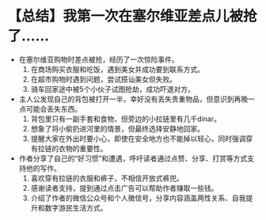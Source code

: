 # 【总结】我第一次在塞尔维亚差点儿被抢了……

-   在塞尔维亚购物时差点被抢，经历了一次惊险事件。
    1.  在商场购买衣服和吃饭，遇到美女并成功要到联系方式。
    2.  在超市购物时遇到问题，尝试搭讪美女但失败。
    3.  骑车回家途中被5个小伙子试图抢劫，成功吓退对方。
-   主人公发现自己的背包被打开一半，幸好没有丢失贵重物品，但意识到再晚一点可能会丢失东西。
    1.  背包里只有一副手套和食物，但旁边的小拉链里有几千dinar。
    2.  想象了将小偷扔进河里的情景，但最终选择安静地回家。
    3.  提醒大家在外出时要小心，即使在安全地方也不能掉以轻心，同时强调穿有拉链的衣物的重要性。
-   作者分享了自己的“好习惯”和遭遇，呼吁读者通过点赞、分享、打赏等方式支持他的写作。
    1.  喜欢穿有拉链的衣服和裤子，不相信开放式裤兜。
    2.  感谢读者支持，提到通过点击广告可以帮助作者赚取一些钱。
    3.  介绍了作者的微信公众号和个人微信号，分享内容涵盖两性关系、自我提升和数字游民生活方式。